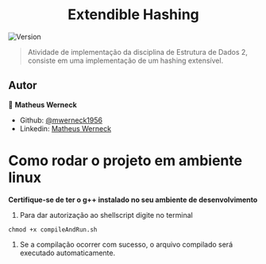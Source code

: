 <h1 align="center">Extendible Hashing</h1>
<p>
  <img alt="Version" src="https://img.shields.io/badge/version-0.1.0-blue.svg?cacheSeconds=2592000" />
</p>

> Atividade de implementação da disciplina de Estrutura de Dados 2, consiste em uma implementação de um hashing extensível.
## Autor

👤 **Matheus Werneck**

* Github: [@mwerneck1956](https://github.com/mwerneck1956)
* Linkedin: [Matheus Werneck](https://www.linkedin.com/in/matheus-werneck-2aa222178/)

# Como rodar o projeto em ambiente linux

**Certifique-se de ter o g++ instalado no seu ambiente de desenvolvimento**

1. Para dar autorização ao shellscript digite no terminal 
```
chmod +x compileAndRun.sh 
```

1. Se a compilação ocorrer com sucesso, o arquivo compilado será executado automaticamente.
```
